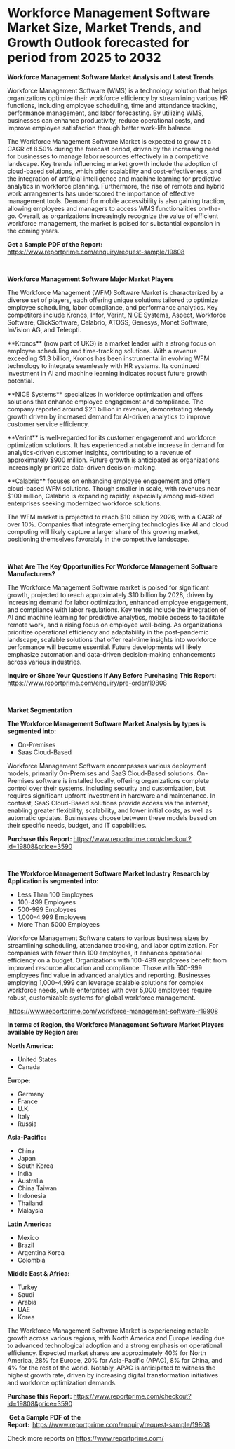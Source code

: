 <p><h1>Workforce Management Software Market Size, Market Trends, and Growth Outlook forecasted for period from 2025 to 2032</h1></p><p><strong>Workforce Management Software Market Analysis and Latest Trends</strong></p>
<p><p>Workforce Management Software (WMS) is a technology solution that helps organizations optimize their workforce efficiency by streamlining various HR functions, including employee scheduling, time and attendance tracking, performance management, and labor forecasting. By utilizing WMS, businesses can enhance productivity, reduce operational costs, and improve employee satisfaction through better work-life balance.</p><p>The Workforce Management Software Market is expected to grow at a CAGR of 8.50% during the forecast period, driven by the increasing need for businesses to manage labor resources effectively in a competitive landscape. Key trends influencing market growth include the adoption of cloud-based solutions, which offer scalability and cost-effectiveness, and the integration of artificial intelligence and machine learning for predictive analytics in workforce planning. Furthermore, the rise of remote and hybrid work arrangements has underscored the importance of effective management tools. Demand for mobile accessibility is also gaining traction, allowing employees and managers to access WMS functionalities on-the-go. Overall, as organizations increasingly recognize the value of efficient workforce management, the market is poised for substantial expansion in the coming years.</p></p>
<p><strong>Get a Sample PDF of the Report:&nbsp;</strong> <a href="https://www.reportprime.com/enquiry/request-sample/19808?utm_campaign=3317&utm_medium=2&utm_source=Github&utm_content=ia&utm_term=20032025&utm_id=workforce-management-software">https://www.reportprime.com/enquiry/request-sample/19808</a></p>
<p>&nbsp;</p>
<p><strong>Workforce Management Software Major Market Players</strong></p>
<p><p>The Workforce Management (WFM) Software Market is characterized by a diverse set of players, each offering unique solutions tailored to optimize employee scheduling, labor compliance, and performance analytics. Key competitors include Kronos, Infor, Verint, NICE Systems, Aspect, Workforce Software, ClickSoftware, Calabrio, ATOSS, Genesys, Monet Software, InVision AG, and Teleopti.</p><p>**Kronos** (now part of UKG) is a market leader with a strong focus on employee scheduling and time-tracking solutions. With a revenue exceeding $1.3 billion, Kronos has been instrumental in evolving WFM technology to integrate seamlessly with HR systems. Its continued investment in AI and machine learning indicates robust future growth potential.</p><p>**NICE Systems** specializes in workforce optimization and offers solutions that enhance employee engagement and compliance. The company reported around $2.1 billion in revenue, demonstrating steady growth driven by increased demand for AI-driven analytics to improve customer service efficiency.</p><p>**Verint** is well-regarded for its customer engagement and workforce optimization solutions. It has experienced a notable increase in demand for analytics-driven customer insights, contributing to a revenue of approximately $900 million. Future growth is anticipated as organizations increasingly prioritize data-driven decision-making.</p><p>**Calabrio** focuses on enhancing employee engagement and offers cloud-based WFM solutions. Though smaller in scale, with revenues near $100 million, Calabrio is expanding rapidly, especially among mid-sized enterprises seeking modernized workforce solutions.</p><p>The WFM market is projected to reach $10 billion by 2026, with a CAGR of over 10%. Companies that integrate emerging technologies like AI and cloud computing will likely capture a larger share of this growing market, positioning themselves favorably in the competitive landscape.</p></p>
<p>&nbsp;</p>
<p><strong>What Are The Key Opportunities For Workforce Management Software Manufacturers?</strong></p>
<p><p>The Workforce Management Software market is poised for significant growth, projected to reach approximately $10 billion by 2028, driven by increasing demand for labor optimization, enhanced employee engagement, and compliance with labor regulations. Key trends include the integration of AI and machine learning for predictive analytics, mobile access to facilitate remote work, and a rising focus on employee well-being. As organizations prioritize operational efficiency and adaptability in the post-pandemic landscape, scalable solutions that offer real-time insights into workforce performance will become essential. Future developments will likely emphasize automation and data-driven decision-making enhancements across various industries.</p></p>
<p><strong>Inquire or Share Your Questions If Any Before Purchasing This Report:</strong> <a href="https://www.reportprime.com/enquiry/pre-order/19808?utm_campaign=3317&utm_medium=2&utm_source=Github&utm_content=ia&utm_term=20032025&utm_id=workforce-management-software">https://www.reportprime.com/enquiry/pre-order/19808</a></p>
<p>&nbsp;</p>
<p><strong>Market Segmentation</strong></p>
<p><strong>The Workforce Management Software Market Analysis by types is segmented into:</strong></p>
<p><ul><li>On-Premises</li><li>Saas Cloud-Based</li></ul></p>
<p><p>Workforce Management Software encompasses various deployment models, primarily On-Premises and SaaS Cloud-Based solutions. On-Premises software is installed locally, offering organizations complete control over their systems, including security and customization, but requires significant upfront investment in hardware and maintenance. In contrast, SaaS Cloud-Based solutions provide access via the internet, enabling greater flexibility, scalability, and lower initial costs, as well as automatic updates. Businesses choose between these models based on their specific needs, budget, and IT capabilities.</p></p>
<p><strong>Purchase this Report:&nbsp;</strong><a href="https://www.reportprime.com/checkout?id=19808&price=3590&utm_campaign=3317&utm_medium=2&utm_source=Github&utm_content=ia&utm_term=20032025&utm_id=workforce-management-software">https://www.reportprime.com/checkout?id=19808&price=3590</a></p>
<p>&nbsp;</p>
<p><strong>The Workforce Management Software Market Industry Research by Application is segmented into:</strong></p>
<p><ul><li>Less Than 100 Employees</li><li>100-499 Employees</li><li>500-999 Employees</li><li>1,000-4,999 Employees</li><li>More Than 5000 Employees</li></ul></p>
<p><p>Workforce Management Software caters to various business sizes by streamlining scheduling, attendance tracking, and labor optimization. For companies with fewer than 100 employees, it enhances operational efficiency on a budget. Organizations with 100-499 employees benefit from improved resource allocation and compliance. Those with 500-999 employees find value in advanced analytics and reporting. Businesses employing 1,000-4,999 can leverage scalable solutions for complex workforce needs, while enterprises with over 5,000 employees require robust, customizable systems for global workforce management.</p></p>
<p><a href="https://www.reportprime.com/workforce-management-software-r19808?utm_campaign=3317&utm_medium=2&utm_source=Github&utm_content=ia&utm_term=20032025&utm_id=workforce-management-software">&nbsp;https://www.reportprime.com/workforce-management-software-r19808</a></p>
<p><strong>In terms of Region, the Workforce Management Software Market Players available by Region are:</strong></p>
<p>
    <p> <strong> North America: </strong>
        <ul>
            <li>United States</li>
            <li>Canada</li>
        </ul>
        </p> 
    <p> <strong> Europe: </strong>
        <ul>
            <li>Germany</li>
            <li>France</li>
            <li>U.K.</li>
            <li>Italy</li>
            <li>Russia</li>
        </ul>
        </p> 
    <p> <strong> Asia-Pacific: </strong>
        <ul>
            <li>China</li>
            <li>Japan</li>
            <li>South Korea</li>
            <li>India</li>
            <li>Australia</li>
            <li>China Taiwan</li>
            <li>Indonesia</li>
            <li>Thailand</li>
            <li>Malaysia</li>
        </ul>
        </p> 
    <p> <strong> Latin America: </strong>
        <ul>
            <li>Mexico</li>
            <li>Brazil</li>
            <li>Argentina Korea</li>
            <li>Colombia</li>
        </ul>
        </p> 
    <p> <strong> Middle East & Africa: </strong>
        <ul>
            <li>Turkey</li>
            <li>Saudi</li>
            <li>Arabia</li>
            <li>UAE</li>
            <li>Korea</li>
        </ul>
    </p>
    </p>
<p><p>The Workforce Management Software Market is experiencing notable growth across various regions, with North America and Europe leading due to advanced technological adoption and a strong emphasis on operational efficiency. Expected market shares are approximately 40% for North America, 28% for Europe, 20% for Asia-Pacific (APAC), 8% for China, and 4% for the rest of the world. Notably, APAC is anticipated to witness the highest growth rate, driven by increasing digital transformation initiatives and workforce optimization demands.</p></p>
<p><strong>Purchase this Report: </strong><a href="https://www.reportprime.com/checkout?id=19808&price=3590&utm_campaign=3317&utm_medium=2&utm_source=Github&utm_content=ia&utm_term=20032025&utm_id=workforce-management-software">https://www.reportprime.com/checkout?id=19808&price=3590</a></p>
<p>&nbsp;<strong>Get a Sample PDF of the Report:&nbsp;&nbsp;</strong><a href="https://www.reportprime.com/enquiry/request-sample/19808?utm_campaign=3317&utm_medium=2&utm_source=Github&utm_content=ia&utm_term=20032025&utm_id=workforce-management-software">https://www.reportprime.com/enquiry/request-sample/19808</a></p>
<p><strong></strong></p>
<p>Check more reports on <a href="https://www.reportprime.com/?utm_campaign=3317&utm_medium=2&utm_source=Github&utm_content=ia&utm_term=20032025&utm_id=workforce-management-software">https://www.reportprime.com/</a></p>